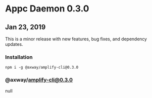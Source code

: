 # Appc Daemon 0.3.0

## Jan 23, 2019

This is a minor release with new features, bug fixes, and dependency updates.

### Installation

```
npm i -g @axway/amplify-cli@0.3.0
```

### @axway/amplify-cli@0.3.0

null